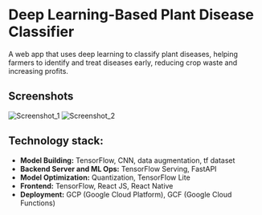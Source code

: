 
# Deep Learning-Based Plant Disease Classifier

A web app that uses deep learning to classify plant diseases, helping farmers to identify and treat diseases early, reducing crop waste and increasing profits.


## Screenshots

![Screenshot_1](https://github.com/pasindu-premachandra/Plant_Disease_Classification/assets/54570205/a9dc5660-599e-41fa-b2f8-8f3c36b53d3e)
![Screenshot_2](https://github.com/pasindu-premachandra/Plant_Disease_Classification/assets/54570205/a5f3d134-a753-4f9f-a2d5-a97a6c90269e)


## Technology stack:

- **Model Building:** TensorFlow, CNN, data augmentation, tf dataset
- **Backend Server and ML Ops:** TensorFlow Serving, FastAPI
- **Model Optimization:**  Quantization, TensorFlow Lite
- **Frontend:** TensorFlow, React JS, React Native
- **Deployment:** GCP (Google Cloud Platform), GCF (Google Cloud Functions)

